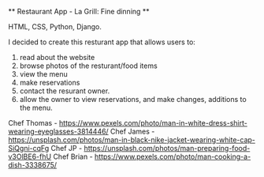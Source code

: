 ** Restaurant App - La Grill: Fine dinning **

HTML, CSS, Python, Django.

I decided to create this resturant app that allows users to:
1. read about the website
2. browse photos of the resturant/food items
3. view the menu
4. make reservations
5. contact the resurant owner.
6. allow the owner to view reservations, and make changes, additions to the menu.


<!-- images -->
Chef Thomas - https://www.pexels.com/photo/man-in-white-dress-shirt-wearing-eyeglasses-3814446/
Chef James - https://unsplash.com/photos/man-in-black-nike-jacket-wearing-white-cap-SiQgni-cqFg
Chef JP - https://unsplash.com/photos/man-preparing-food-v3OlBE6-fhU
Chef Brian - https://www.pexels.com/photo/man-cooking-a-dish-3338675/

